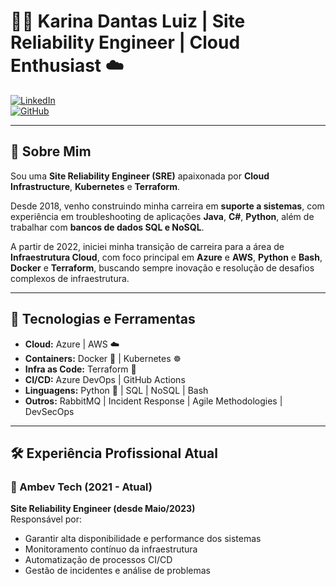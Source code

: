 # 👩‍💻 Karina Dantas Luiz | Site Reliability Engineer | Cloud Enthusiast ☁️

[![LinkedIn](https://img.shields.io/badge/LinkedIn-okarinadantas-blue?logo=linkedin)](https://www.linkedin.com/in/okarinadantas)  
[![GitHub](https://img.shields.io/badge/GitHub-okarinadantas-black?logo=github)](https://github.com/okarinadantas)

---

## 🌱 Sobre Mim

Sou uma **Site Reliability Engineer (SRE)** apaixonada por **Cloud Infrastructure**, **Kubernetes** e **Terraform**.

Desde 2018, venho construindo minha carreira em **suporte a sistemas**, com experiência em troubleshooting de aplicações **Java**, **C#**, **Python**, além de trabalhar com **bancos de dados SQL e NoSQL**.

A partir de 2022, iniciei minha transição de carreira para a área de **Infraestrutura Cloud**, com foco principal em **Azure** e **AWS**, **Python** e **Bash**, **Docker** e **Terraform**, buscando sempre inovação e resolução de desafios complexos de infraestrutura.

---

## 🚀 Tecnologias e Ferramentas

- **Cloud:** Azure | AWS ☁️
- **Containers:** Docker 🐳 | Kubernetes ☸️
- **Infra as Code:** Terraform 🌱
- **CI/CD:** Azure DevOps | GitHub Actions
- **Linguagens:** Python 🐍 | SQL | NoSQL | Bash
- **Outros:** RabbitMQ | Incident Response | Agile Methodologies | DevSecOps

---

## 🛠️ Experiência Profissional Atual

### 🎯 Ambev Tech (2021 - Atual)
**Site Reliability Engineer (desde Maio/2023)**  
Responsável por:  
- Garantir alta disponibilidade e performance dos sistemas  
- Monitoramento contínuo da infraestrutura  
- Automatização de processos CI/CD  
- Gestão de incidentes e análise de problemas  

